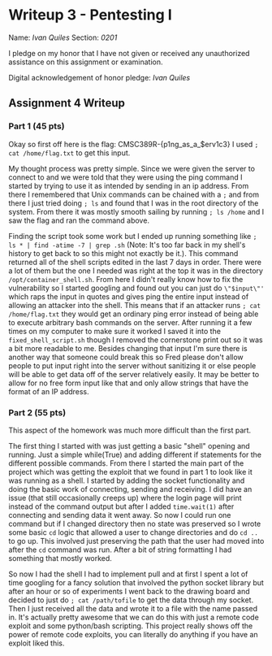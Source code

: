 Writeup 3 - Pentesting I
======

Name: *Ivan Quiles*
Section: *0201*

I pledge on my honor that I have not given or received any unauthorized assistance on this assignment or examination.

Digital acknowledgement of honor pledge: *Ivan Quiles*

## Assignment 4 Writeup

### Part 1 (45 pts)
Okay so first off here is the flag: CMSC389R-{p1ng_as_a_$erv1c3}
I used ```; cat /home/flag.txt``` to get this input. 

My thought process was pretty simple. Since we were given the server to connect to and we were told that they were using 
the ping command I started by 
trying to use it as intended by sending in an ip address. From there I remembered that 
Unix commands can be chained with a `;` and from there I just tried doing ```; ls``` and found that I was in
the root directory of the system. From there it was mostly smooth sailing by running ```; ls /home``` and I saw the flag
and ran the command above.


Finding the script took some work but I ended up running something like ```; ls * | find -atime -7 | grep .sh``` (Note: It's too far back in my shell's history
to get back to so this might not exactly be it.). This command returned all of the shell scripts edited in the last 7 days in order. There were a lot of them
but the one I needed was right at the top it was in the directory `/opt/container_shell.sh`. From here I didn't really know how to fix the vulnerability so 
I started googling and found out you can just do `\"$input\"'` which raps the input in quotes and gives ping the entire input instead of allowing an attacker
into the shell. This means that if an attacker runs ```; cat /home/flag.txt``` they would get an ordinary ping error instead of being able to execute arbitrary 
bash commands on the server.  After running it a few times on my computer to make sure it worked I saved it into the `fixed_shell_script.sh`  though I removed 
the cornerstone print out so it was a bit more readable to me. Besides changing that input I'm sure there is another way that someone could break this so Fred 
please don't allow people to put input right into the server without sanitizing it or else people will be able to get data off of the server relatively easily.
It may be better to allow for no free form input like that and only allow strings that have the format of an IP address.

### Part 2 (55 pts)
This aspect of the homework was much more difficult than the first part. 

The first thing I started with was just getting a basic "shell" opening and running. Just a simple while(True) and adding different if statements for the 
different possible commands.
From there I started the main part of the project which was getting the exploit that we found in part 1 to look like it was running as a shell. I started 
by adding the socket functionality and doing the basic work of connecting, sending and receiving. I did have an issue (that still occasionally creeps up) where the login page will
print instead of the command output but after I added `time.wait(1)` after connecting and sending data it went away. So now I could run one command but if 
I changed directory then no state was preserved so I wrote some basic `cd` logic that allowed a user to change directories and do `cd ..` to go up. This
involved just preserving the path that the user had moved into after the `cd` command was run. After a bit of string formatting I had something that mostly worked.

So now I had the shell I had to implement pull and at first I spent a lot of time googling for a fancy solution that involved the python socket library but 
after an hour or so of experiments I went back to the drawing board and decided to just do `; cat /path/tofile` to get the data through my socket. Then I
just received all the data and wrote it to a file with the name passed in. It's actually pretty awesome that we can do this with just a remote code exploit 
and some python/bash scripting. This project really shows off the power of remote code exploits, you can literally do anything if you have an exploit liked this.

